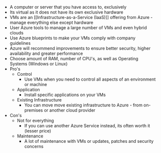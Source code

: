 * A computer or server that you have access to, exclusively
* Its virtual as it does not have its own exclusive hardware
* VMs are an [[Infrastructure-as-a-Service (IaaS)]] offering from Azure - manage everything else except hardware
* User Azure tools to manage a large number of VMs and even hybrid clouds
* Use Azure blueprints to make your VMs comply with company guidelines
* Azure will recommend improvements to ensure better security, higher availability and greater performance
* Choose amount of RAM, number of CPU's, as well as Operating Systems (Windows or Linux)
* Pro's
	* Control
		* Use VMs when you need to control all aspects of an environment or machine
	* Application
		* Install specific applications on your VMs
	* Existing Infrastructure
		* You can move move existing infrastructure to Azure - from on-premises or another cloud provider
* Con's
	* Not for everything
		* If you can use another Azure Service instead, its often worth it (lesser price)
	* Maintenance
		* A lot of maintenance with VMs or updates, patches and security concerns